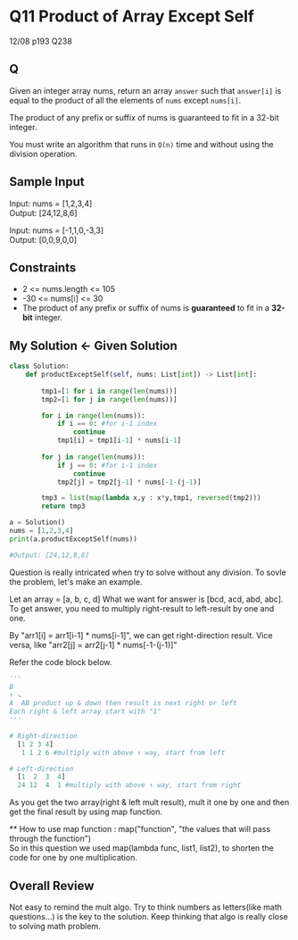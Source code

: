 # Q11 Product of Array Except Self

12/08 p193 Q238

## Q
Given an integer array nums, return an array `answer` such that `answer[i]` is equal to the product of all the elements of `nums` except `nums[i]`.

The product of any prefix or suffix of nums is guaranteed to fit in a 32-bit integer.

You must write an algorithm that runs in `O(n)` time and without using the division operation.

## Sample Input

Input: nums = [1,2,3,4]  
Output: [24,12,8,6]  

Input: nums = [-1,1,0,-3,3]  
Output: [0,0,9,0,0]

## Constraints
- 2 <= nums.length <= 105
- -30 <= nums[i] <= 30
- The product of any prefix or suffix of nums is __guaranteed__ to fit in a __32-bit__ integer.

## My Solution <- Given Solution
```py
class Solution:
    def productExceptSelf(self, nums: List[int]) -> List[int]:
        
        tmp1=[1 for i in range(len(nums))]
        tmp2=[1 for j in range(len(nums))]

        for i in range(len(nums)):
            if i == 0: #for i-1 index
                continue
            tmp1[i] = tmp1[i-1] * nums[i-1]
            
        for j in range(len(nums)):
            if j == 0: #for i-1 index
                continue
            tmp2[j] = tmp2[j-1] * nums[-1-(j-1)]

        tmp3 = list(map(lambda x,y : x*y,tmp1, reversed(tmp2)))
        return tmp3

a = Solution()
nums = [1,2,3,4]
print(a.productExceptSelf(nums))

#Output: [24,12,8,6]
```

Question is really intricated when try to solve without any division. To sovle the problem, let's make an example.

Let an array = [a, b, c, d] What we want for answer is [bcd, acd, abd, abc]. To get answer, you need to multiply right-result to left-result by one and one.  

By "arr1[i] = arr1[i-1] * nums[i-1]", we can get right-direction result. Vice versa, like "arr2[j] = arr2[j-1] * nums[-1-(j-1)]"  

Refer the code block below.


```py
'''
B
↑ ↘
A  AB product up & down then result is next right or left
Each right & left array start with "1"
'''

# Right-direction
  [1 2 3 4]
   1 1 2 6 #multiply with above ↑ way, start from left

# Left-direction
  [1  2  3  4]
  24 12  4  1 #multiply with above ↑ way, start from right
```

As you get the two array(right & left mult result), mult it one by one and then get the final result by using map function.

** How to use map function : map("function", "the values that will pass through the function")  
So in this question we used map(lambda func, list1, list2), to shorten the code for one by one multiplication.

## Overall Review
Not easy to remind the mult algo. Try to think numbers as letters(like math questions...) is the key to the solution. Keep thinking that algo is really close to solving math problem.

